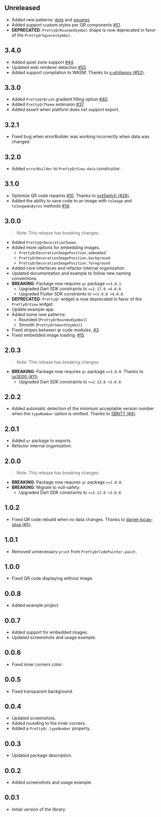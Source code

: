 ## Unreleased

* Added new patterns: [dots](https://pub.dev/documentation/pretty_qr_code/latest/pretty_qr_code/PrettyQrDotsSymbol-class.html) and [squares](https://pub.dev/documentation/pretty_qr_code/latest/pretty_qr_code/PrettyQrSquaresSymbol-class.html).
* Added support custom styles per QR components [#51](https://github.com/promops/flutter_pretty_qr/pull/62).
* **DEPRECATED**: `PrettyQrRoundedSymbol` shape is now deprecated in favor of the `PrettyQrSquaresSymbol`.

## 3.4.0

* Added quiet zone support [#44](https://github.com/promops/flutter_pretty_qr/pull/56).
* Updated web renderer detection [#55](https://github.com/promops/flutter_pretty_qr/pull/57).
* Added support compilation to WASM. Thanks to [s-philippov (#52)](https://github.com/promops/flutter_pretty_qr/pull/52).

## 3.3.0

* Added `PrettyQrBrush` gradient filling option [#40](https://github.com/promops/flutter_pretty_qr/pull/28).
* Added `PrettyQrTheme` extension [#37](https://github.com/promops/flutter_pretty_qr/pull/37).
* Added assert when platform does not support export.

## 3.2.1

* Fixed bug when errorBuilder was working incorrectly when data was changed.

## 3.2.0

* Added `errorBuilder` to `PrettyQrView.data` constructor.

## 3.1.0

* Optimize QR code repaints [#10](https://github.com/promops/flutter_pretty_qr/issues/10). Thanks to [nxtSwitch  (#28)](https://github.com/promops/flutter_pretty_qr/pull/28).
* Added the ability to save code to an image with `toImage` and `toImageAsBytes` methods [#14](https://github.com/promops/flutter_pretty_qr/issues/14).

## 3.0.0

> Note: This release has breaking changes.

* Added `PrettyQrDecorationTween`.
* Added more options for embedding images.
  * `PrettyQrDecorationImagePosition.embedded`
  * `PrettyQrDecorationImagePosition.background`
  * `PrettyQrDecorationImagePosition.foreground`
* Added core interfaces and refactor internal organization.
* Updated documentation and example to follow new naming conventions.
* **BREAKING**: Package now requires `qr` package `>=3.0.1`.
  * Upgraded Dart SDK constraints to `>=2.17.0 <4.0.0`.
  * Upgraded Flutter SDK constraints to `>=3.0.0 <4.0.0`.
* **DEPRECATED**: `PrettyQr` widget is now deprecated in favor of the `PrettyQrView` widget.
* Update example app.
* Added some new patterns:
  * Rounded (`PrettyQrRoundedSymbol`)
  * Smooth (`PrettyQrSmoothSymbol`)
* Fixed stripes between qr code modules, [#3](https://github.com/promops/flutter_pretty_qr/issues/3).
* Fixed embedded image loading: [#15](https://github.com/promops/flutter_pretty_qr/issues/15).

## 2.0.3

> Note: This release has breaking changes.

* **BREAKING**: Package now requires `qr` package `>=3.0.0`. Thanks to [joj3000 (#11)](https://github.com/promops/flutter_pretty_qr/pull/11).
  * Upgraded Dart SDK constraints to `>=2.13.0 <3.0.0`.

## 2.0.2

* Added automatic detection of the minimum acceptable version number when the `typeNumber` option is omitted. Thanks to [SBNTT (#4)](https://github.com/promops/flutter_pretty_qr/pull/4).

## 2.0.1

* Added `qr` package to exports.
* Refactor internal organization.

## 2.0.0

> Note: This release has breaking changes.

* **BREAKING**: Package now requires `qr` package `>=2.0.0`.
* **BREAKING**: Мigrate to null-safety:
  * Upgraded Dart SDK constraints to `>=2.12.0 <3.0.0`.

## 1.0.2

* Fixed QR code rebuild when no data changes. Thanks to [daniel-lucas-silva (#5)](https://github.com/promops/flutter_pretty_qr/pull/5).

## 1.0.1

* Removed unnecessary `print` from `PrettyQrCodePainter.paint`.

## 1.0.0

* Fixed QR code displaying without image.

## 0.0.8

* Added example project.

## 0.0.7

* Added support for embedded images.
* Updated screenshots and usage example.

## 0.0.6

* Fixed inner corners color.

## 0.0.5

* Fixed transparent background.

## 0.0.4

* Updated screenshots.
* Added rounding to the inner corners.
* Added a `PrettyQr.typeNumber` property.

## 0.0.3

* Updated package description.

## 0.0.2

* Added screenshots and usage example.

## 0.0.1

* Initial version of the library.
